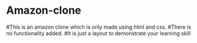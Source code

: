 # Amazon-clone
#This is an amazon clone which is only made using html and css.
#There is no functionality added.
#It is just a layout to demonstrate your learning skill
